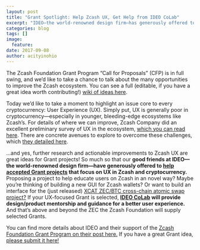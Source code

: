 ```yaml
---
layout: post
title: "Grant Spotlight: Help Zcash UX, Get Help from IDEO CoLab"
excerpt: "IDEO—the world-renowned design firm—has generously offered to help accepted Grant projects that focus on UX in Zcash."
categories: blog
tags: []
image:
  feature:
date: 2017-09-08
author: acityinohio
---
```


The Zcash Foundation Grant Program “Call for Proposals” (CFP) is in full swing, and we’d like to take a chance to talk about the many opportunities to improve the Zcash ecosystem. You can see a full (editable, if you have a great idea worth contributing!) [wiki of ideas here](https://github.com/ZcashFoundation/ZcashFoundation/wiki/Grant-Project-Ideas).

Today we’d like to take a moment to highlight an issue core to every cryptocurrency: User Experience (UX). Simply put, UX is generally poor in cryptocurrency—especially in younger, bleeding-edge ecosystems like Zcash’s. For details of where we can improve, Zcash Company did an excellent preliminary survey of UX in the ecosystem, [which you can read here](https://z.cash/blog/ux-research.html). There are concrete avenues to explore to overcome these challenges, which [they detailed here](https://z.cash/technology/cryptocurrency-ux-challenges.html).

...and yes, further research and actionable improvements to Zcash UX are great ideas for Grant projects! So much so that our **good friends at IDEO—the world-renowned design firm—have generously offered to [help accepted Grant projects](https://medium.com/ideo-colab/better-ux-for-cryptocurrency-with-the-zcash-foundation-4d87465affa4) that focus on UX in Zcash and cryptocurrency.** Proposing a project to help educate users on Zcash in an novel way? Maybe you’re thinking of building a new GUI for Zcash wallets? Or want to build an interface for the (just released) [XCAT ZEC/BTC cross-chain atomic swap project?](https://www.youtube.com/watch?v=nPvfn138PRg) If your UX-focused Grant is selected, **[IDEO CoLab](http://ideocolab.com/) will provide design/product mentorship and guidance for a better user experience.** And that’s above and beyond the ZEC the Zcash Foundation will supply selected Grants.

You can find more details about IDEO and their support of the [Zcash Foundation Grant Program on their post here.](https://medium.com/ideo-colab/better-ux-for-cryptocurrency-with-the-zcash-foundation-4d87465affa4) If you have a great Grant idea, [please submit it here!](https://github.com/ZcashFoundation/GrantProposals-2017Q4/issues)
